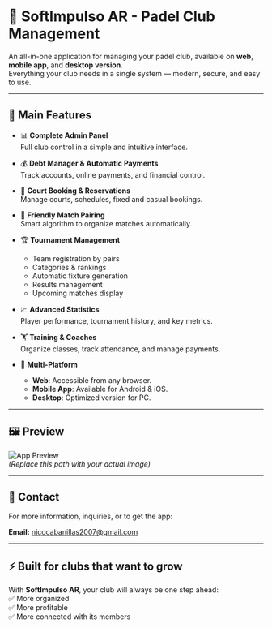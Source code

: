 # 🏓 SoftImpulso AR - Padel Club Management

An all-in-one application for managing your padel club, available on **web**, **mobile app**, and **desktop version**.  
Everything your club needs in a single system — modern, secure, and easy to use.

---

## 🚀 Main Features

- 📊 **Complete Admin Panel**  
  Full club control in a simple and intuitive interface.

- 💰 **Debt Manager & Automatic Payments**  
  Track accounts, online payments, and financial control.

- 📅 **Court Booking & Reservations**  
  Manage courts, schedules, fixed and casual bookings.

- 🎾 **Friendly Match Pairing**  
  Smart algorithm to organize matches automatically.

- 🏆 **Tournament Management**  
  - Team registration by pairs  
  - Categories & rankings  
  - Automatic fixture generation  
  - Results management  
  - Upcoming matches display  

- 📈 **Advanced Statistics**  
  Player performance, tournament history, and key metrics.

- 🏋️ **Training & Coaches**  
  Organize classes, track attendance, and manage payments.

- 📲 **Multi-Platform**  
  - **Web**: Accessible from any browser.  
  - **Mobile App**: Available for Android & iOS.  
  - **Desktop**: Optimized version for PC.  

---

## 🖼️ Preview

![App Preview](assets/mockup-padel.png)  
*(Replace this path with your actual image)*

---

## 📧 Contact

For more information, inquiries, or to get the app:  

**Email:** [nicocabanillas2007@gmail.com](mailto:nicocabanillas2007@gmail.com)

---

## ⚡ Built for clubs that want to grow

With **SoftImpulso AR**, your club will always be one step ahead:  
✅ More organized  
✅ More profitable  
✅ More connected with its members
